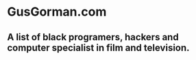 # GusGorman.com
## A list of black programers, hackers and computer specialist in film and television.
